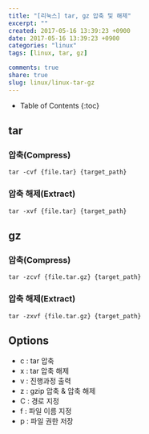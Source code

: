 ```yaml
---
title: "[리눅스] tar, gz 압축 및 해제"
excerpt: ""
created: 2017-05-16 13:39:23 +0900
date: 2017-05-16 13:39:23 +0900
categories: "linux"
tags: [linux, tar, gz]

comments: true
share: true
slug: linux/linux-tar-gz
---
```


- Table of Contents
  {:toc}

## tar

### 압축(Compress)

```
tar -cvf {file.tar} {target_path}
```

### 압축 해제(Extract)

```
tar -xvf {file.tar} {target_path}
```

## gz

### 압축(Compress)

```
tar -zcvf {file.tar.gz} {target_path}
```

### 압축 해제(Extract)

```
tar -zxvf {file.tar.gz} {target_path}
```

## Options

- c : tar 압축
- x : tar 압축 해제
- v : 진행과정 출력
- z : gzip 압축 & 압축 해제
- C : 경로 지정
- f : 파일 이름 지정
- p : 파일 권한 저장
